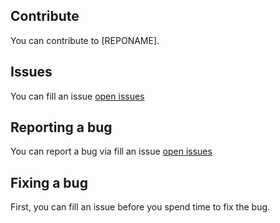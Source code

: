 ## Contribute
You can contribute to [REPONAME].

## Issues
You can fill an issue [open issues](https://github.com/[Username]/[REPONAME]/issues)

## Reporting a bug
You can report a bug via fill an issue [open issues](https://github.com/[Username]/[REPONAME]/issues)

## Fixing a bug
First, you can fill an issue before you spend time to fix the bug.
